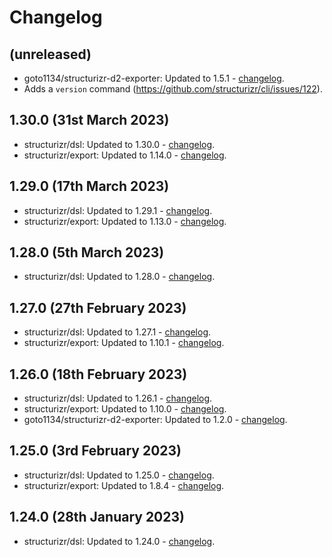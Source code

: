 # Changelog

## (unreleased)

- goto1134/structurizr-d2-exporter: Updated to 1.5.1 - [changelog](https://github.com/goto1134/structurizr-d2-exporter/releases).
- Adds a `version` command (https://github.com/structurizr/cli/issues/122).

## 1.30.0 (31st March 2023)

- structurizr/dsl: Updated to 1.30.0 - [changelog](https://github.com/structurizr/dsl/releases/tag/v1.30.0).
- structurizr/export: Updated to 1.14.0 - [changelog](https://github.com/structurizr/export/releases/tag/v1.14.0).

## 1.29.0 (17th March 2023)

- structurizr/dsl: Updated to 1.29.1 - [changelog](https://github.com/structurizr/dsl/releases/tag/v1.29.1).
- structurizr/export: Updated to 1.13.0 - [changelog](https://github.com/structurizr/export/releases/tag/v1.13.0).

## 1.28.0 (5th March 2023)

- structurizr/dsl: Updated to 1.28.0 - [changelog](https://github.com/structurizr/dsl/releases).

## 1.27.0 (27th February 2023)

- structurizr/dsl: Updated to 1.27.1 - [changelog](https://github.com/structurizr/dsl/releases).
- structurizr/export: Updated to 1.10.1 - [changelog](https://github.com/structurizr/export/releases).

## 1.26.0 (18th February 2023)

- structurizr/dsl: Updated to 1.26.1 - [changelog](https://github.com/structurizr/dsl/releases).
- structurizr/export: Updated to 1.10.0 - [changelog](https://github.com/structurizr/export/releases).
- goto1134/structurizr-d2-exporter: Updated to 1.2.0 - [changelog](https://github.com/goto1134/structurizr-d2-exporter/releases).

## 1.25.0 (3rd February 2023)

- structurizr/dsl: Updated to 1.25.0 - [changelog](https://github.com/structurizr/dsl/releases).
- structurizr/export: Updated to 1.8.4 - [changelog](https://github.com/structurizr/export/releases).

## 1.24.0 (28th January 2023)

- structurizr/dsl: Updated to 1.24.0 - [changelog](https://github.com/structurizr/dsl/releases).